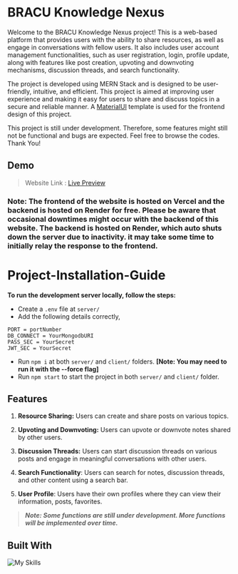 # BRACU Knowledge Nexus

Welcome to the BRACU Knowledge Nexus project! This is a web-based platform that provides users with the ability to share resources, as well as engage in conversations with fellow users. It also includes user account management functionalities, such as user registration, login, profile update, along with features like post creation, upvoting and downvoting mechanisms, discussion threads, and search functionality.

The project is developed using MERN Stack and is designed to be user-friendly, intuitive, and efficient. This project is aimed at improving user experience and making it easy for users to share and discuss topics in a secure and reliable manner. A [MaterialUI](https://react.school/material-ui/templates "https://react.school/material-ui/templates") template is used for the frontend design of this project.

This project is still under development. Therefore, some features might still not be functional and bugs are expected. Feel free to browse the codes. Thank You!

## Demo

>Website Link : [Live Preview](https://knowledge-nexus-lime.vercel.app/ "https://knowledge-nexus-lime.vercel.app/")

### Note: The frontend of the website is hosted on Vercel and the backend is hosted on Render for free. Please be aware that occasional downtimes might occur with the backend of this website. The backend is hosted on Render, which auto shuts down the server due to inactivity. it may take some time to initially relay the response to the frontend.


# Project-Installation-Guide
**To run the development server locally, follow the steps:**
- Create a `.env` file at `server/`
- Add the following details correctly,
```
PORT = portNumber
DB_CONNECT = YourMongodbURI
PASS_SEC = YourSecret
JWT_SEC = YourSecret
```
- Run `npm i` at both `server/` and `client/` folders. **[Note: You may need to run it with the --force flag]**
- Run `npm start` to start the project in both `server/` and `client/` folder.

## Features

1) **Resource  Sharing:** Users can create and share posts on various topics.

2) **Upvoting and Downvoting:** Users can upvote or downvote notes shared by other users.

3) **Discussion Threads:** Users can start discussion threads on various posts and engage in meaningful conversations with other users.

4) **Search Functionality**: Users can search for notes, discussion threads, and other content using a search bar.

5) **User Profile**: Users have their own profiles where they can view their information, posts, favorites.

> ***Note: Some functions are still under development. More functions will be implemented over time.***


## Built With

![My Skills](https://skillicons.dev/icons?i=mongodb,express,react,nodejs,redux,materialui&theme=dark)


